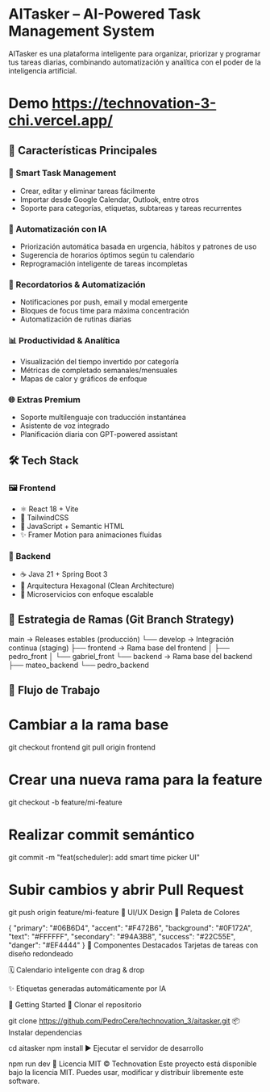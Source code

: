 # AITasker – AI-Powered Task Management System

AITasker es una plataforma inteligente para organizar, priorizar y programar tus tareas diarias, combinando automatización y analítica con el poder de la inteligencia artificial.

# Demo https://technovation-3-chi.vercel.app/

## 🌟 Características Principales

### 📌 Smart Task Management
- Crear, editar y eliminar tareas fácilmente
- Importar desde Google Calendar, Outlook, entre otros
- Soporte para categorías, etiquetas, subtareas y tareas recurrentes

### 🧠 Automatización con IA
- Priorización automática basada en urgencia, hábitos y patrones de uso
- Sugerencia de horarios óptimos según tu calendario
- Reprogramación inteligente de tareas incompletas

### 🔔 Recordatorios & Automatización
- Notificaciones por push, email y modal emergente
- Bloques de focus time para máxima concentración
- Automatización de rutinas diarias

### 📊 Productividad & Analítica
- Visualización del tiempo invertido por categoría
- Métricas de completado semanales/mensuales
- Mapas de calor y gráficos de enfoque

### 🌐 Extras Premium
- Soporte multilenguaje con traducción instantánea
- Asistente de voz integrado
- Planificación diaria con GPT-powered assistant

## 🛠️ Tech Stack

### 🖼️ Frontend
- ⚛️ React 18 + Vite
- 🎨 TailwindCSS
- 🚀 JavaScript + Semantic HTML
- ✨ Framer Motion para animaciones fluidas

### 🔧 Backend
- ☕ Java 21 + Spring Boot 3
- 🧱 Arquitectura Hexagonal (Clean Architecture)
- 🧩 Microservicios con enfoque escalable

## 🌿 Estrategia de Ramas (Git Branch Strategy)
main → Releases estables (producción)
└── develop → Integración continua (staging)
├── frontend → Rama base del frontend
│ ├── pedro_front
│ └── gabriel_front
└── backend → Rama base del backend
├── mateo_backend
└── pedro_backend


## 🧪 Flujo de Trabajo

# Cambiar a la rama base
git checkout frontend
git pull origin frontend

# Crear una nueva rama para la feature
git checkout -b feature/mi-feature

# Realizar commit semántico
git commit -m "feat(scheduler): add smart time picker UI"

# Subir cambios y abrir Pull Request
git push origin feature/mi-feature
🎨 UI/UX Design
🎨 Paleta de Colores

{
  "primary": "#06B6D4",
  "accent": "#F472B6",
  "background": "#0F172A",
  "text": "#FFFFFF",
  "secondary": "#94A3B8",
  "success": "#22C55E",
  "danger": "#EF4444"
}
🧾 Componentes Destacados
Tarjetas de tareas con diseño redondeado

🗓️ Calendario inteligente con drag & drop

✨ Etiquetas generadas automáticamente por IA

🚀 Getting Started
🔧 Clonar el repositorio

git clone https://github.com/PedroCere/technovation_3/aitasker.git
📦 Instalar dependencias

cd aitasker
npm install
▶️ Ejecutar el servidor de desarrollo

npm run dev
📄 Licencia
MIT © Technovation
Este proyecto está disponible bajo la licencia MIT. Puedes usar, modificar y distribuir libremente este software.
